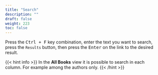 ```yaml
---
title: "Search"
description: ""
draft: false
weight: 223
toc: false
---
```


Press the <kbd>Ctrl + F</kbd> key combination, enter the text you want to search,
press the `Results` button, then press the
<kbd>Enter</kbd> on the link to the desired result.

{{< hint info >}}
In the **All Books** view it is possible to search in each column.
For example among the authors only.
{{< /hint >}}

